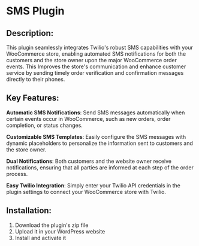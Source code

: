 # SMS Plugin

## Description:
This plugin seamlessly integrates Twilio's robust SMS capabilities with your WooCommerce store, enabling automated SMS notifications for both the customers and the store owner upon 
the major WooCommerce order events. This Improves the store's communication and enhance customer service by sending timely order verification and confirmation messages directly to their phones.

## Key Features:

  **Automatic SMS Notifications**: Send SMS messages automatically when certain events occur in WooCommerce, such as new orders, order completion, or status changes.
  
  **Customizable SMS Templates**: Easily configure the SMS messages with dynamic placeholders to personalize the information sent to customers and the store owner.
  
  **Dual Notifications**: Both customers and the website owner receive notifications, ensuring that all parties are informed at each step of the order process.
  
  **Easy Twilio Integration**: Simply enter your Twilio API credentials in the plugin settings to connect your WooCommerce store with Twilio.

## Installation:

1. Download the plugin's zip file
2. Upload it in your WordPress website
3. Install and activate it

